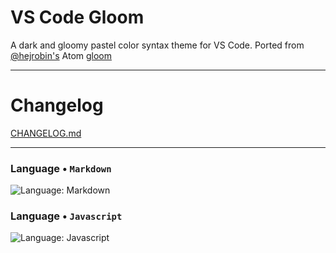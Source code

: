 # VS Code Gloom

A dark and gloomy pastel color syntax theme for VS Code. Ported from [@hejrobin's](https://github.com/hejrobin) Atom [gloom](https://github.com/hejrobin/gloom)

---

# Changelog
[CHANGELOG.md](CHANGELOG.md)

___
### Language &bull; `Markdown`
![Language: Markdown](https://raw.githubusercontent.com/agirton/gloom/master/screenshots/markdown.png)

### Language &bull; `Javascript`
![Language: Javascript](https://raw.githubusercontent.com/agirton/gloom/master/screenshots/javascript.png)
